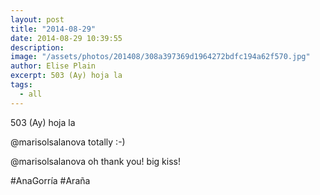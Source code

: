 ```yaml
---
layout: post
title: "2014-08-29"
date: 2014-08-29 10:39:55
description: 
image: "/assets/photos/201408/308a397369d1964272bdfc194a62f570.jpg"
author: Elise Plain
excerpt: 503 (Ay) hoja la
tags: 
  - all
---
```


503 (Ay) hoja la
<p></p>
<p>@marisolsalanova totally :-)</p><p>@marisolsalanova oh thank you! big kiss!</p><p>#AnaGorría #Araña</p>